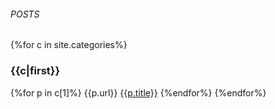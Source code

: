 ###### POSTS
{%for c in site.categories%}
### {{c|first}}
{%for p in c[1]%}
{{p.url}}
[{{p.title}}]({{p.url}})
{%endfor%}
{%endfor%}
